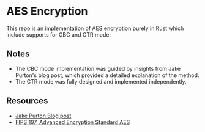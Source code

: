 # AES Encryption
This repo is an implementation of AES encryption purely in Rust which include supports for CBC and CTR mode.

## Notes
- The CBC mode implementation was guided by insights from Jake Purton's blog post, which provided a detailed explanation of the method.
- The CTR mode was fully designed and implemented independently.

## Resources
- [Jake Purton Blog post ](https://jake-purton.uk/aes-blog/)
- [FIPS 197, Advanced Encryption Standard AES](https://nvlpubs.nist.gov/nistpubs/fips/nist.fips.197.pdf)